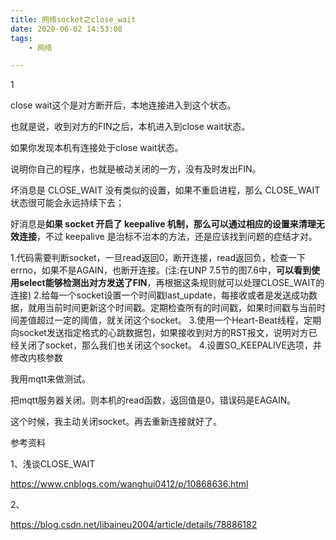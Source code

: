 ```yaml
---
title: 网络socket之close_wait
date: 2020-06-02 14:53:08
tags:
	- 网络

---
```


1

close wait这个是对方断开后，本地连接进入到这个状态。

也就是说，收到对方的FIN之后，本机进入到close wait状态。

如果你发现本机有连接处于close wait状态。

说明你自己的程序，也就是被动关闭的一方，没有及时发出FIN。



坏消息是 CLOSE_WAIT 没有类似的设置，如果不重启进程，那么 CLOSE_WAIT 状态很可能会永远持续下去；

好消息是**如果 socket 开启了 keepalive 机制，那么可以通过相应的设置来清理无效连接**，不过 keepalive 是治标不治本的方法，还是应该找到问题的症结才对。



1.代码需要判断socket，一旦read返回0，断开连接，read返回负，检查一下errno，如果不是AGAIN，也断开连接。(注:在UNP 7.5节的图7.6中，**可以看到使用select能够检测出对方发送了FIN**，再根据这条规则就可以处理CLOSE_WAIT的连接)
2.给每一个socket设置一个时间戳last_update，每接收或者是发送成功数据，就用当前时间更新这个时间戳。定期检查所有的时间戳，如果时间戳与当前时间差值超过一定的阈值，就关闭这个socket。
3.使用一个Heart-Beat线程，定期向socket发送指定格式的心跳数据包，如果接收到对方的RST报文，说明对方已经关闭了socket，那么我们也关闭这个socket。
4.设置SO_KEEPALIVE选项，并修改内核参数





我用mqtt来做测试。

把mqtt服务器关闭。则本机的read函数，返回值是0，错误码是EAGAIN。

这个时候，我主动关闭socket。再去重新连接就好了。



参考资料

1、浅谈CLOSE_WAIT

https://www.cnblogs.com/wanghui0412/p/10868636.html

2、

https://blog.csdn.net/libaineu2004/article/details/78886182
